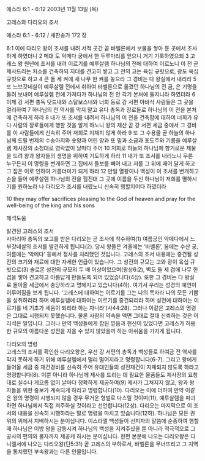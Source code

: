 에스라 6:1 - 6:12 
2003년 11월 13일 (목)

고레스와 다리오의 조서



에스라 6:1 - 6:12 / 새찬송가 172 장


6:1 이에 다리오 왕이 조서를 내려 서적 곳간 곧 바벨론에서 보물을 쌓아 둔 곳에서 조사하게 하였더니 2 메대 도 악메다 궁에서 한 두루마리를 얻으니 거기 기록하였으되 3 고레스 왕 원년에 조서를 내려 이르기를 예루살렘 하나님의 전에 대하여 이르노니 이 전 곧 제사드리는 처소를 건축하되 지대를 견고히 쌓고 그 전의 고는 육십 규빗으로, 광도 육십 규빗으로 하고 4 큰 돌 세 켜에 새 나무 한 켜를 놓으라 그 경비는 다 왕실에서 내리라 5 또 느브갓네살이 예루살렘 전에서 취하여 바벨론으로 옮겼던 하나님의 전 금, 은 기명을 돌려 보내어 예루살렘 전에 가져다가 하나님의 전 안 각기 본처에 둘지니라 하였더라 6 이제 강 서편 총독 닷드내와 스달보스내와 너희 동료 강 서편 아바삭 사람들은 그 곳을 멀리하여 7 하나님의 전 역사를 막지 말고 유다 총독과 장로들로 하나님의 이 전을 본처에 건축하게 하라 8 내가 또 조서를 내려서 하나님의 이 전을 건축함에 대하여 너희가 유다 사람의 장로들에게 행할 것을 알게 하노니 왕의 재산 곧 강 서편 세금 중에서 그 경비를 이 사람들에게 신속히 주어 저희로 지체치 않게 하라 9 또 그 수용물 곧 하늘의 하나님께 드릴 번제의 수송아지와 숫양과 어린 양과 또 밀과 소금과 포도주와 기름을 예루살렘 제사장의 소청대로 영락없이 날마다 주어 10 저희로 하늘의 하나님께 향기로운 제물을 드려 왕과 왕자들의 생명을 위하여 기도하게 하라 11 내가 또 조서를 내리노니 무론 누구든지 이 명령을 변개하면 그 집에서 들보를 빼어 내고 저를 그 위에 매어 달게 하고 그 집은 이로 인하여 거름더미가 되게 하라 12 만일 열왕이나 백성이 이 조서를 변개하고 손을 들어 예루살렘 하나님의 전을 헐진대 그 곳에 이름을 두신 하나님이 저희를 멸하시기를 원하노라 나 다리오가 조서를 내렸노니 신속히 행할지어다 하였더라 

10 they may offer sacrifices pleasing to the God of heaven and pray for the well-being of the king and his sons

해석도움





발견된 고레스의 조서  
사마리아 총독의 보고를 받은 다리오는 곧 조사에 착수하여(1) 여름궁인 악메다에서 느부갓네살의 조서를 발견하게 됩니다(2). 당시 왕들은 겨울에는 ‘바벨론’, 봄에는 수산 궁, 여름에는 ‘악메다’ 등에서 정사를 처리했던 것입니다. 고레스의 조서 내용에는 중건될 성전의 크기와 재료에 대한 자세한 언급이 있습니다. 그 성전의 규모는 고와 광이 육십 규빗으로(3) 솔로몬 성전의 규모의 두 배 이상이었으며(왕상6:2), 벽도 돌 세 겹에 나무 한 겹을 쌓아 견고하고 아름답게 만들도록 되어 있었습니다(4상). 또한 그 경비는 다 왕실로 돌아올 세금에서 충당하라고 명해지고 있습니다(4하). 여기서 우리는 성경의 예언이 이루어짐을 보게 됩니다. ‘고레스에 대하여는 이르기를 그는 나의 목자라 나의 모든 기쁨을 성취하리라 하며 예루살렘에 대하여는 이르기를 중건되리라 하며 성전에 대하여는 이르기를 네 기초가 세움이 되리라 하는 자니라’(사44:28). 그러나 이같은 고레스의 명령은 그대로 시행되지 못했습니다. 물론 사람의 약속을 액면 그대로 절대 신뢰하는 것은 어리석은 일입니다. 그러나 만약 백성들에게 참된 믿음과 헌신이 있었다면 고레스가 허용한 규모의 아름다운 성전을 지을 수 있지 않았을까 하는 아쉬움을 가지게 됩니다.  

다리오의 명령  
고레스의 조서를 확인한 다리오왕은, 우선 강 서편의 총독과 백성들로 하여금 전 역사를 막지 못하게 하기 위해 예루살렘에서 멀리 떨어지라고 명령합니다(6-7). 그리고 왕에게 들어올 세금 중 재건경비를 신속히 주어 유대인들의 성전재건이 지체되지 않도록 하라고 명령합니다(8). 이뿐 아니라 하나님께 제사를 드리는 데 필요한 물품들도 제사장의 요청대로 실수나 게으름 없이 날마다 정확하게 제공하여(9) 제사가 그쳐지지 않고, 왕과 왕자들을 위한 중보가 계속되게 하라고 명령합니다(10). 다리오는 이에 더하여 만약 이같은 왕의 명령이 시행되지 않을 경우 무거운 형벌로 다스릴 것이며(11), 예루살렘을 파괴하면 하나님께서 직접 저주하실 것이라고 선언합니다(12상). 다리오는 마지막으로 이 조서의 내용을 신속히 시행하라는 말로 명령을 마치고 있습니다(12하). 하나님은 모든 권위의 위에서 지배하시는 분이십니다. 이스라엘 백성들이 선지자의 말씀에 순종하여 행할 때 하나님은 이방 왕을 감동시켜 하나님의 백성을 지켜주셨을 뿐 아니라 적극적으로 그 공사의 편의와 물자까지 제공케 하시는 분이십니다. 한편 본문에 나오는 다리오왕은 다니엘서에 나오는 다리오왕(단5:31) 곧 고레스의 부하로서, 바벨론을 무너뜨리고 그 지역을 통치했던 부속왕과는 다른 인물입니다.